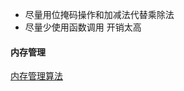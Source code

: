 * 尽量用位掩码操作和加减法代替乘除法 
* 尽量少使用函数调用 开销太高

#### 内存管理
[内存管理算法](http://nand2tetris-questions-and-answers-forum.32033.n3.nabble.com/New-Heap-Management-algorithm-Coursera-version-td4032026.html)
